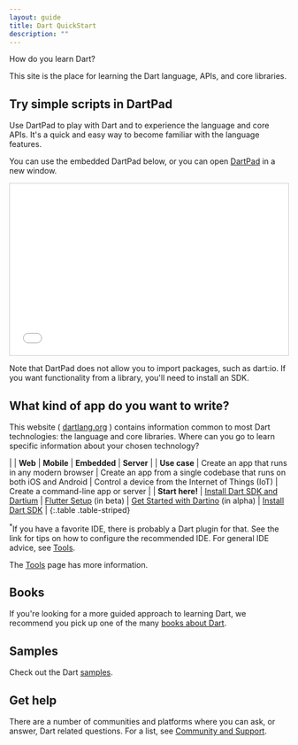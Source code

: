 ```yaml
---
layout: guide
title: Dart QuickStart
description: ""
---
```


How do you learn Dart?

This site is the place for learning the Dart language,
APIs, and core libraries.

## Try simple scripts in DartPad

Use DartPad to play with Dart and to experience the language and core APIs.
It's a quick and easy way to become familiar with the language features.

You can use the embedded DartPad below, or you can open
[DartPad](/tools/dartpad) in a new window.

<iframe
src="{{site.custom.dartpad.embed-dart-prefix}}?horizontalRatio=70&verticalRatio=65"
    width="100%"
    height="310px"
    style="border: 1px solid #ccc;">
</iframe>

Note that DartPad does not allow you to import packages,
such as dart:io. If you want functionality from a library,
you'll need to install an SDK.

## What kind of app do you want to write?

This website ( [dartlang.org]({{site.dartlang}}) ) contains information common to most
Dart technologies: the language and core libraries. Where can you
go to learn specific information about your chosen technology?

| | **Web** | **Mobile** | **Embedded** | **Server** |
| **Use case** | Create an app that runs in any modern browser | Create an app from a single codebase that runs on both iOS and Android | Control a device from the Internet of Things (IoT) | Create a command-line app or server |
| **Start here!** | [Install Dart SDK and Dartium](/install/) | [Flutter Setup]({{site.flutter}}/setup/) (in beta) | [Get Started with Dartino]({{site.dartino}}/getting-started/) (in alpha) | [Install Dart SDK](/install/) |
{:.table .table-striped}

<sup>*</sup>If you have a favorite IDE, there is probably a Dart plugin for that.
See the link for tips on how to configure the recommended IDE.
For general IDE advice, see [Tools](/tools).

The [Tools](/tools) page has more information.

## Books

If you're looking for a more guided approach to learning Dart, we recommend you
pick up one of the many [books about Dart](/resources/books).

## Samples

Check out the Dart [samples](/samples/).

## Get help

There are a number of communities and platforms where you can ask,
or answer, Dart related questions. For a list, see
[Community and Support](/community/).
